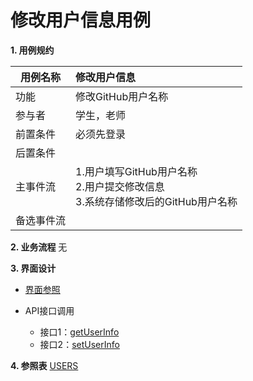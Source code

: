 # 修改用户信息用例
**1. 用例规约**

|用例名称|修改用户信息|
|-------|:-------------|
|功能|修改GitHub用户名称|
|参与者|学生，老师|
|前置条件|必须先登录|
|后置条件| |
|主事件流| 1.用户填写GitHub用户名称 <br/> 2.用户提交修改信息 <br/>3.系统存储修改后的GitHub用户名称|
|备选事件流||

 **2. 业务流程**
无

 **3. 界面设计**
- [界面参照](https://white12138.github.io/is_analysis/test6/web/github.html)

- API接口调用
    - 接口1：[getUserInfo](https://github.com/white12138/is_analysis/blob/master/test6/%E6%8E%A5%E5%8F%A3/getUserInfo.md)
    - 接口2：[setUserInfo](https://github.com/white12138/is_analysis/blob/master/test6/%E6%8E%A5%E5%8F%A3/setUserInfo.md)
    
 **4. 参照表** 
 [USERS](https://github.com/white12138/is_analysis/blob/master/test6/shujuku/README.md)
